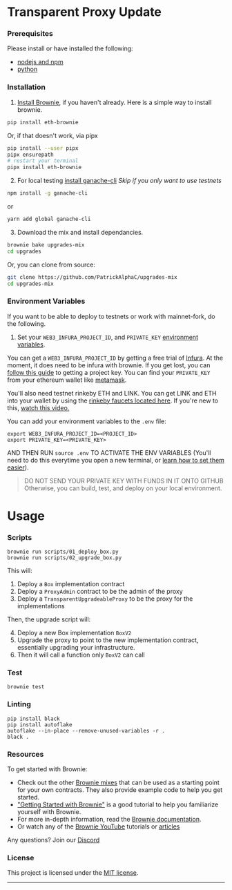 # Transparent Proxy Update

### Prerequisites

Please install or have installed the following:

- [nodejs and npm](https://nodejs.org/en/download/)
- [python](https://www.python.org/downloads/)

### Installation

1. [Install Brownie](https://eth-brownie.readthedocs.io/en/stable/install.html), if you haven't already. Here is a simple way to install brownie.

```bash
pip install eth-brownie
```

Or, if that doesn't work, via pipx

```bash
pip install --user pipx
pipx ensurepath
# restart your terminal
pipx install eth-brownie
```

2. For local testing [install ganache-cli](https://www.npmjs.com/package/ganache-cli)
   _Skip if you only want to use testnets_

```bash
npm install -g ganache-cli
```

or

```bash
yarn add global ganache-cli
```

3. Download the mix and install dependancies.

```bash
brownie bake upgrades-mix
cd upgrades
```

Or, you can clone from source:

```bash
git clone https://github.com/PatrickAlphaC/upgrades-mix
cd upgrades-mix
```

### Environment Variables

If you want to be able to deploy to testnets or work with mainnet-fork, do the following.

1. Set your `WEB3_INFURA_PROJECT_ID`, and `PRIVATE_KEY` [environment variables](https://www.twilio.com/blog/2017/01/how-to-set-environment-variables.html).

You can get a `WEB3_INFURA_PROJECT_ID` by getting a free trial of [Infura](https://infura.io/). At the moment, it does need to be infura with brownie. If you get lost, you can [follow this guide](https://ethereumico.io/knowledge-base/infura-api-key-guide/) to getting a project key. You can find your `PRIVATE_KEY` from your ethereum wallet like [metamask](https://metamask.io/).

You'll also need testnet rinkeby ETH and LINK. You can get LINK and ETH into your wallet by using the [rinkeby faucets located here](https://docs.chain.link/docs/link-token-contracts#rinkeby). If you're new to this, [watch this video.](https://www.youtube.com/watch?v=P7FX_1PePX0)

You can add your environment variables to the `.env` file:

```
export WEB3_INFURA_PROJECT_ID=<PROJECT_ID>
export PRIVATE_KEY=<PRIVATE_KEY>
```

AND THEN RUN `source .env` TO ACTIVATE THE ENV VARIABLES
(You'll need to do this everytime you open a new terminal, or [learn how to set them easier](https://www.twilio.com/blog/2017/01/how-to-set-environment-variables.html)).

> DO NOT SEND YOUR PRIVATE KEY WITH FUNDS IN IT ONTO GITHUB
> Otherwise, you can build, test, and deploy on your local environment.

# Usage

### Scripts

```
brownie run scripts/01_deploy_box.py
brownie run scripts/02_upgrade_box.py
```

This will:

1. Deploy a `Box` implementation contract
2. Deploy a `ProxyAdmin` contract to be the admin of the proxy
3. Deploy a `TransparentUpgradeableProxy` to be the proxy for the implementations

Then, the upgrade script will:

4. Deploy a new Box implementation `BoxV2`
5. Upgrade the proxy to point to the new implementation contract, essentially upgrading your infrastructure.
6. Then it will call a function only `BoxV2` can call

### Test

```
brownie test
```

### Linting

```
pip install black
pip install autoflake
autoflake --in-place --remove-unused-variables -r .
black .
```

### Resources

To get started with Brownie:

- Check out the other [Brownie mixes](https://github.com/brownie-mix/) that can be used as a starting point for your own contracts. They also provide example code to help you get started.
- ["Getting Started with Brownie"](https://medium.com/@iamdefinitelyahuman/getting-started-with-brownie-part-1-9b2181f4cb99) is a good tutorial to help you familiarize yourself with Brownie.
- For more in-depth information, read the [Brownie documentation](https://eth-brownie.readthedocs.io/en/stable/).
- Or watch any of the [Brownie YouTube](https://www.youtube.com/watch?v=QfFO22lwSw4&t=2s) tutorials or [articles](https://alphachain.io/blogs/)

Any questions? Join our [Discord](https://discord.gg/9zk7snTfWe)

### License

This project is licensed under the [MIT license](LICENSE).

---

